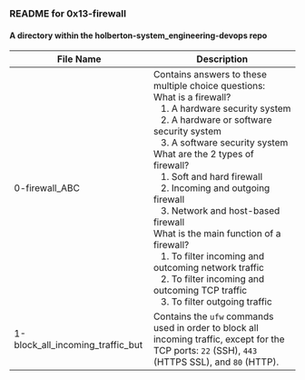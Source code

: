 ### README for 0x13-firewall ###
#### A directory within the holberton-system_engineering-devops repo ####

| File Name | Description |
| --------- | ----------- |
| 0-firewall_ABC | Contains answers to these multiple choice questions:<br>What is a firewall?<br>&nbsp;&nbsp;&nbsp;1. A hardware security system<br>&nbsp;&nbsp;&nbsp;2. A hardware or software security system<br>&nbsp;&nbsp;&nbsp;3. A software security system<br>What are the 2 types of firewall?<br>&nbsp;&nbsp;&nbsp;1. Soft and hard firewall<br>&nbsp;&nbsp;&nbsp;2. Incoming and outgoing firewall<br>&nbsp;&nbsp;&nbsp;3. Network and host-based firewall<br>What is the main function of a firewall?<br>&nbsp;&nbsp;&nbsp;1. To filter incoming and outcoming network traffic<br>&nbsp;&nbsp;&nbsp;2. To filter incoming and outcoming TCP traffic<br>&nbsp;&nbsp;&nbsp;3. To filter outgoing traffic |
| 1-block_all_incoming_traffic_but | Contains the `ufw` commands used in order to block all incoming traffic, except for the TCP ports: `22` (SSH), `443` (HTTPS SSL), and `80` (HTTP). |
